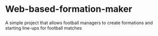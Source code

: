 # Web-based-formation-maker
A simple project that allows football managers to create formations and starting line-ups for football matches

